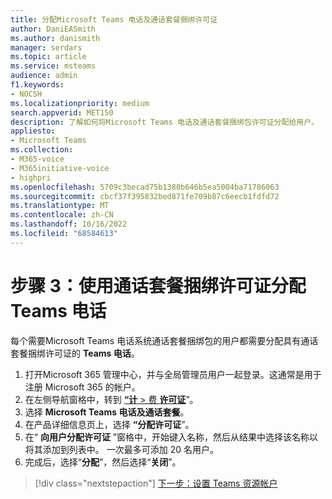 ```yaml
---
title: 分配Microsoft Teams 电话及通话套餐捆绑许可证
author: DaniEASmith
ms.author: danismith
manager: serdars
ms.topic: article
ms.service: msteams
audience: admin
f1.keywords:
- NOCSH
ms.localizationpriority: medium
search.appverid: MET150
description: 了解如何将Microsoft Teams 电话及通话套餐捆绑包许可证分配给用户。
appliesto:
- Microsoft Teams
ms.collection:
- M365-voice
- M365initiative-voice
- highpri
ms.openlocfilehash: 5709c3becad75b1380b646b5ea5004ba71786063
ms.sourcegitcommit: cbcf37f395832bed871fe709b87c6eecb1fdfd72
ms.translationtype: MT
ms.contentlocale: zh-CN
ms.lasthandoff: 10/16/2022
ms.locfileid: "68584613"
---
```

# <a name="step-3-assign-teams-phone-with-calling-plan-bundle-licenses"></a>步骤 3：使用通话套餐捆绑许可证分配 Teams 电话

每个需要Microsoft Teams 电话系统通话套餐捆绑包的用户都需要分配具有通话套餐捆绑许可证的 **Teams 电话**。

1. 打开Microsoft 365 管理中心，并与全局管理员用户一起登录。这通常是用于注册 Microsoft 365 的帐户。
1. 在左侧导航窗格中，转到 <a href="https://go.microsoft.com/fwlink/p/?linkid=842264" target="_blank">**“计** > 费 **许可证**</a>”。
1. 选择 **Microsoft Teams 电话及通话套餐**。
1. 在产品详细信息页上，选择 **“分配许可证**”。
1. 在“ **向用户分配许可证** ”窗格中，开始键入名称，然后从结果中选择该名称以将其添加到列表中。 一次最多可添加 20 名用户。
1. 完成后，选择“**分配**”，然后选择“**关闭**”。

> [!div class="nextstepaction"]
> [下一步：设置 Teams 资源帐户](set-up-resource-account.md)
